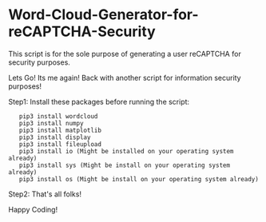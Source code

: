 # Word-Cloud-Generator-for-reCAPTCHA-Security
This script is for the sole purpose of generating a user reCAPTCHA for security purposes. 

Lets Go! Its me again! Back with another script for information security purposes! 

Step1: Install these packages before running the script:

       pip3 install wordcloud
       pip3 install numpy
       pip3 install matplotlib
       pip3 install display
       pip3 install fileupload
       pip3 install io (Might be installed on your operating system already)
       pip3 install sys (Might be install on your operating system already)
       pip3 install os (Might be install on your operating system already)
       
Step2: That's all folks! 

Happy Coding! 
